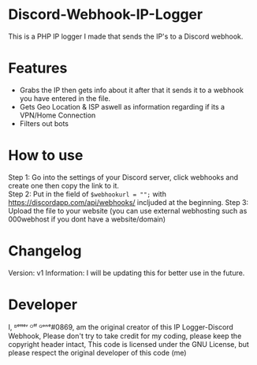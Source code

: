 # Discord-Webhook-IP-Logger
This is a PHP IP logger I made that sends the IP's to a Discord webhook.  
# Features
- Grabs the IP then gets info about it after that it sends it to a webhook you have entered in the file.  
- Gets Geo Location & ISP aswell as information regarding if its a VPN/Home Connection  
- Filters out bots  
# How to use
Step 1: Go into the settings of your Discord server, click webhooks and create one then copy the link to it.  
Step 2: Put in the field of `$webhookurl = "";` with https://discordapp.com/api/webhooks/ incljuded at the beginning.
Step 3: Upload the file to your website (you can use external webhosting such as 000webhost if you dont have a website/domain)


# Changelog
Version: v1
Information:
I will be updating this for better use in the future.

# Developer
I, ᴮᵉᵗᵗᵉʳ ᴼᶠᶠ ᴳᵒⁿᵉ#0869, am the original creator of this IP Logger-Discord Webhook,
Please don't try to take credit for my coding, please keep the copyright header intact,
This code is licensed under the GNU License, but please respect the original developer of this code (me)
